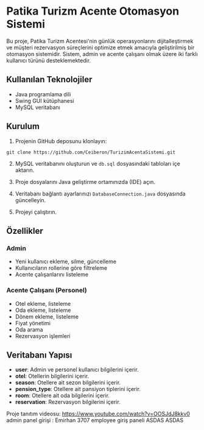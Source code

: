 # Patika Turizm Acente Otomasyon Sistemi

Bu proje, Patika Turizm Acentesi'nin günlük operasyonlarını dijitalleştirmek ve müşteri rezervasyon süreçlerini optimize etmek amacıyla geliştirilmiş bir otomasyon sistemidir. Sistem, admin ve acente çalışanı olmak üzere iki farklı kullanıcı türünü desteklemektedir.

## Kullanılan Teknolojiler

- Java programlama dili
- Swing GUI kütüphanesi
- MySQL veritabanı

## Kurulum

1. Projenin GitHub deposunu klonlayın:

```
git clone https://github.com/Ceiberon/TurizimAcentaSistemi.git
```

2. MySQL veritabanını oluşturun ve `db.sql` dosyasındaki tabloları içe aktarın.

3. Proje dosyalarını Java geliştirme ortamınızda (IDE) açın.

4. Veritabanı bağlantı ayarlarınızı `DatabaseConnection.java` dosyasında güncelleyin.

5. Projeyi çalıştırın.

## Özellikler

### Admin

- Yeni kullanıcı ekleme, silme, güncelleme
- Kullanıcıların rollerine göre filtreleme
- Acente çalışanlarını listeleme

### Acente Çalışanı (Personel)

- Otel ekleme, listeleme
- Oda ekleme, listeleme
- Dönem ekleme, listeleme
- Fiyat yönetimi
- Oda arama
- Rezervasyon işlemleri

## Veritabanı Yapısı

- **user**: Admin ve personel kullanıcı bilgilerini içerir.
- **otel**: Otellerin bilgilerini içerir.
- **season**: Otellere ait sezon bilgilerini içerir.
- **pension_type**: Otellere ait pansiyon tiplerini içerir.
- **room**: Otellere ait oda bilgilerini içerir.
- **reservation**: Rezervasyon bilgilerini içerir.

Proje tanıtım videosu:
https://www.youtube.com/watch?v=OOSJdJ8kkv0
admin panel girişi :
Emirhan
3707
employee giriş paneli
ASDAS
ASDAS
